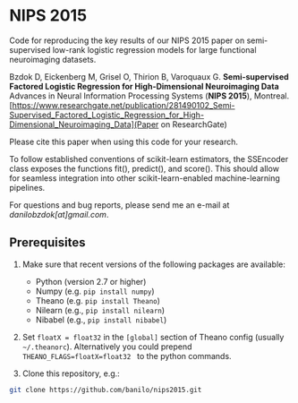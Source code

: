 NIPS 2015
=========

Code for reproducing the key results of our NIPS 2015 paper on semi-supervised low-rank logistic regression models for large functional neuroimaging datasets.

Bzdok D, Eickenberg M, Grisel O, Thirion B, Varoquaux G.
**Semi-supervised Factored Logistic Regression for High-Dimensional Neuroimaging Data**
Advances in Neural Information Processing Systems (**NIPS 2015**), Montreal.
[https://www.researchgate.net/publication/281490102_Semi-Supervised_Factored_Logistic_Regression_for_High-Dimensional_Neuroimaging_Data](Paper on ResearchGate)

Please cite this paper when using this code for your research.

To follow established conventions of scikit-learn estimators, the SSEncoder class exposes the functions fit(), predict(), and score().
This should allow for seamless integration into other scikit-learn-enabled machine-learning pipelines.

For questions and bug reports, please send me an e-mail at _danilobzdok[at]gmail.com_.

## Prerequisites

1. Make sure that recent versions of the following packages are available:
	- Python (version 2.7 or higher)
	- Numpy (e.g. `pip install numpy`)
	- Theano (e.g. `pip install Theano`)
	- Nilearn (e.g., `pip install nilearn`)
	- Nibabel (e.g., `pip install nibabel`)

2. Set `floatX = float32` in the `[global]` section of Theano config (usually `~/.theanorc`). Alternatively you could prepend `THEANO_FLAGS=floatX=float32 ` to the python commands. 

3. Clone this repository, e.g.:
```sh
git clone https://github.com/banilo/nips2015.git
```




